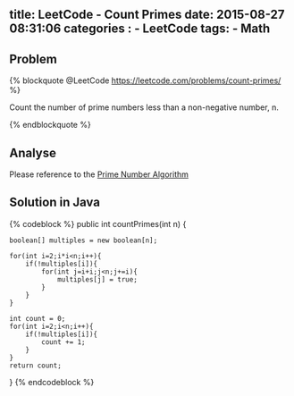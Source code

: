 title: LeetCode - Count Primes
date: 2015-08-27 08:31:06
categories :
    - LeetCode
tags:
    - Math
---

Problem
-------

{% blockquote @LeetCode https://leetcode.com/problems/count-primes/ %}

Count the number of prime numbers less than a non-negative number, n.

{% endblockquote %}

Analyse
-------
Please reference to the [Prime Number Algorithm](https://en.wikipedia.org/wiki/Prime_number)


Solution in Java
----------------

{% codeblock %}
public int countPrimes(int n) {

    boolean[] multiples = new boolean[n];

    for(int i=2;i*i<n;i++){
        if(!multiples[i]){
            for(int j=i+i;j<n;j+=i){
                multiples[j] = true;
            }
        }
    }

    int count = 0;
    for(int i=2;i<n;i++){
        if(!multiples[i]){
            count += 1;
        }
    }
    return count;
}
{% endcodeblock %}
